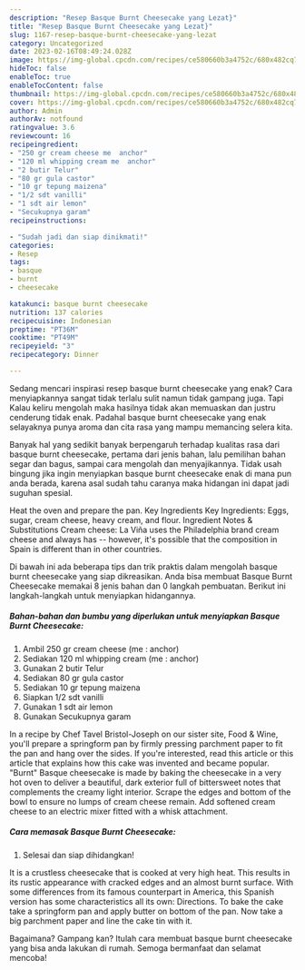 ```yaml
---
description: "Resep Basque Burnt Cheesecake yang Lezat}"
title: "Resep Basque Burnt Cheesecake yang Lezat}"
slug: 1167-resep-basque-burnt-cheesecake-yang-lezat
category: Uncategorized
date: 2023-02-16T08:49:24.028Z
image: https://img-global.cpcdn.com/recipes/ce580660b3a4752c/680x482cq70/basque-burnt-cheesecake-foto-resep-utama.jpg
hideToc: false
enableToc: true
enableTocContent: false
thumbnail: https://img-global.cpcdn.com/recipes/ce580660b3a4752c/680x482cq70/basque-burnt-cheesecake-foto-resep-utama.jpg
cover: https://img-global.cpcdn.com/recipes/ce580660b3a4752c/680x482cq70/basque-burnt-cheesecake-foto-resep-utama.jpg
author: Admin
authorAv: notfound
ratingvalue: 3.6
reviewcount: 16
recipeingredient:
- "250 gr cream cheese me  anchor"
- "120 ml whipping cream me  anchor"
- "2 butir Telur"
- "80 gr gula castor"
- "10 gr tepung maizena"
- "1/2 sdt vanilli"
- "1 sdt air lemon"
- "Secukupnya garam"
recipeinstructions:

- "Sudah jadi dan siap dinikmati!"
categories:
- Resep
tags:
- basque
- burnt
- cheesecake

katakunci: basque burnt cheesecake 
nutrition: 137 calories
recipecuisine: Indonesian
preptime: "PT36M"
cooktime: "PT49M"
recipeyield: "3"
recipecategory: Dinner

---
```



Sedang mencari inspirasi resep basque burnt cheesecake yang enak? Cara menyiapkannya sangat tidak terlalu sulit namun tidak gampang juga. Tapi Kalau keliru mengolah maka hasilnya tidak akan memuaskan dan justru cenderung tidak enak. Padahal basque burnt cheesecake yang enak selayaknya punya aroma dan cita rasa yang mampu memancing selera kita.


Banyak hal yang sedikit banyak berpengaruh terhadap kualitas rasa dari basque burnt cheesecake, pertama dari jenis bahan, lalu pemilihan bahan segar dan bagus, sampai cara mengolah dan menyajikannya. Tidak usah bingung jika ingin menyiapkan basque burnt cheesecake enak di mana pun anda berada, karena asal sudah tahu caranya maka hidangan ini dapat jadi suguhan spesial.

Heat the oven and prepare the pan. Key Ingredients Key Ingredients: Eggs, sugar, cream cheese, heavy cream, and flour. Ingredient Notes &amp; Substitutions Cream cheese: La Viña uses the Philadelphia brand cream cheese and always has -- however, it&#39;s possible that the composition in Spain is different than in other countries.


Di bawah ini ada beberapa tips dan trik praktis dalam mengolah basque burnt cheesecake yang siap dikreasikan. Anda bisa membuat Basque Burnt Cheesecake memakai 8 jenis bahan dan 0 langkah pembuatan. Berikut ini langkah-langkah untuk menyiapkan hidangannya.

<!--inarticleads1-->

##### Bahan-bahan dan bumbu yang diperlukan untuk menyiapkan Basque Burnt Cheesecake:

1. Ambil 250 gr cream cheese (me : anchor)
1. Sediakan 120 ml whipping cream (me : anchor)
1. Gunakan 2 butir Telur
1. Sediakan 80 gr gula castor
1. Sediakan 10 gr tepung maizena
1. Siapkan 1/2 sdt vanilli
1. Gunakan 1 sdt air lemon
1. Gunakan Secukupnya garam


In a recipe by Chef Tavel Bristol-Joseph on our sister site, Food &amp; Wine, you&#39;ll prepare a springform pan by firmly pressing parchment paper to fit the pan and hang over the sides. If you&#39;re interested, read this article or this article that explains how this cake was invented and became popular. &#34;Burnt&#34; Basque cheesecake is made by baking the cheesecake in a very hot oven to deliver a beautiful, dark exterior full of bittersweet notes that complements the creamy light interior. Scrape the edges and bottom of the bowl to ensure no lumps of cream cheese remain. Add softened cream cheese to an electric mixer fitted with a whisk attachment. 

<!--inarticleads2-->

##### Cara memasak Basque Burnt Cheesecake:


1. Selesai dan siap dihidangkan!

It is a crustless cheesecake that is cooked at very high heat. This results in its rustic appearance with cracked edges and an almost burnt surface. With some differences from its famous counterpart in America, this Spanish version has some characteristics all its own: Directions. To bake the cake take a springform pan and apply butter on bottom of the pan. Now take a big parchment paper and line the cake tin with it. 

Bagaimana? Gampang kan? Itulah cara membuat basque burnt cheesecake yang bisa anda lakukan di rumah. Semoga bermanfaat dan selamat mencoba!
